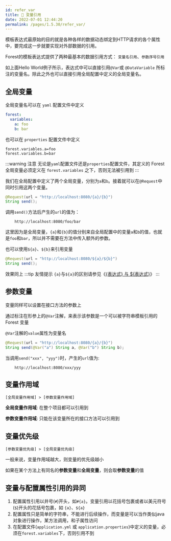 ```yaml
---
id: refer_var
title: 🍖 变量引用
date: 2022-07-01 12:44:20
permalink: /pages/1.5.30/refer_var/
---
```


模板表达式最原始的目的就是各种各样的数据动态绑定到HTTP请求的各个属性中，要完成这一步就要实现对外部数据的引用。

Forest的模板表达式提供了两种最基本的数据引用方式： `变量名引用`、`参数序号引用`

如上面Hello World例子所示，表达式中可以直接引用`@Var`或 `@DataVariable` 所标注的变量名。除此之外也可以直接引用全局配置中定义的全局变量名。

## 全局变量

全局变量名可以在 `yaml` 配置文件中定义

```yaml
forest:
  variables:
    a: foo
    b: bar
```

也可以在 `properties` 配置文件中定义

```properties
forest.variables.a=foo
forest.variables.b=bar
```

:::warning 注意
无论是`yaml`配置文件还是`properties`配置文件，其定义的 Forest 全局变量必须定义在 `forest.variables` 之下，否则无法被引用到
:::

我们在全局配置中定义了两个全局变量，分别为`a`和`b`。接着就可以在`@Request`中同时引用这两个变量。

```java
@Request(url = "http://localhost:8080/{a}/{b}")
String send();
```

调用`send()`方法后产生的`url`的值为：
```
    http://localhost:8080/foo/bar
```

这里因为是全局变量，`{a}`和`{b}`的值分别来自全局配置中的变量`a`和`b`的值，也就是`foo`和`bar`，所以并不需要在方法中传入额外的参数。

也可以使用`${a}`、`${b}`来引用变量

```java
@Request(url = "http://localhost:8080/${a}/${b}")
String send();
```

效果同上
:::tip 友情提示
`{a}`与`${a}`的区别请参见《[{表达式} 与 ${表达式}](/pages/1.5.30/hello_world/#表达式-代表一个query参数)》
:::

## 参数变量

变量同样可以设置在接口方法的参数上

通过标注在形参上的`@Var`注解，来表示该参数是一个可以被字符串模板引用的 Forest 变量

`@Var`注解的`value`属性为变量名

```java
@Request(url = "http://localhost:8080/{a}/{b}")
String send(@Var("a") String a, @Var("b") String b);
```

当调用`send("xxx", "yyy")`时，产生的`url`值为:
```
    http://localhost:8080/xxx/yyy
```

## 变量作用域

```
[全局变量作用域] > [参数变量作用域]
```

**全局变量作用域**: 在整个项目都可以引用到

**参数变量作用域**: 只能在该变量所在的接口方法可以引用到

## 变量优先级

```
[参数变量优先级] > [全局变量优先级]
```

一般来说，变量作用域越大，则变量的优先级越小

如果在某个方法上有同名的**参数变量**和**全局变量**，则会取**参数变量**的值


## 变量与配置属性引用的异同

1. 配置属性引用以井号(`#`)开头，如`#{a}`。变量引用以花括号包裹或者以美元符号(`$`)开头的花括号包裹，如 `{a}`、`${a}`
2. 配置属性只是简单的字符串，不能进行后续操作，而变量是可以当作类似java对象进行操作，某方法调用，和子属性访问
3. 在配置文件(`application.yml` 或 `application.properties`)中定义的变量，必须在`forest.variables`下，否则引用不到

